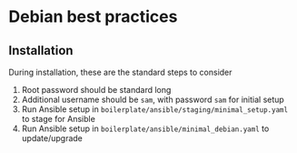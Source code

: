 # Debian best practices

## Installation

During installation, these are the standard steps to consider

1. Root password should be standard long
2. Additional username should be `sam`, with password `sam` for initial setup
3. Run Ansible setup in `boilerplate/ansible/staging/minimal_setup.yaml` to stage for Ansible
4. Run Ansible setup in `boilerplate/ansible/minimal_debian.yaml` to update/upgrade
